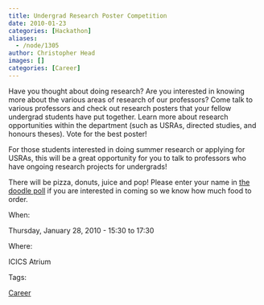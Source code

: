 ```yaml
---
title: Undergrad Research Poster Competition
date: 2010-01-23
categories: [Hackathon]
aliases:
  - /node/1305
author: Christopher Head
images: []
categories: [Career]
---
```


Have you thought about doing research? Are you interested in knowing more about the various areas of research of our professors? Come talk to various professors and check out research posters that your fellow undergrad students have put together. Learn more about research
opportunities within the department (such as USRAs, directed studies, and honours theses). Vote for the best poster!

For those students interested in doing summer research or applying for USRAs, this will be a great opportunity for you to talk to professors who have ongoing research projects for undergrads!

There will be pizza, donuts, juice and pop! Please enter your name in [the doodle poll](https://www.doodle.com/uabcsbapfa9ihgfu) if you are interested in coming so we know how much food to order.

When:

Thursday, January 28, 2010 - 15:30 to 17:30

Where:

ICICS Atrium

Tags:

[Career](/career)
